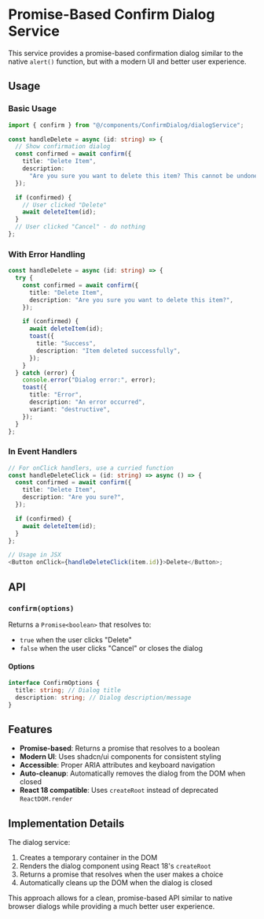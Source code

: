 # Promise-Based Confirm Dialog Service

This service provides a promise-based confirmation dialog similar to the native `alert()` function, but with a modern UI and better user experience.

## Usage

### Basic Usage

```typescript
import { confirm } from "@/components/ConfirmDialog/dialogService";

const handleDelete = async (id: string) => {
  // Show confirmation dialog
  const confirmed = await confirm({
    title: "Delete Item",
    description:
      "Are you sure you want to delete this item? This cannot be undone.",
  });

  if (confirmed) {
    // User clicked "Delete"
    await deleteItem(id);
  }
  // User clicked "Cancel" - do nothing
};
```

### With Error Handling

```typescript
const handleDelete = async (id: string) => {
  try {
    const confirmed = await confirm({
      title: "Delete Item",
      description: "Are you sure you want to delete this item?",
    });

    if (confirmed) {
      await deleteItem(id);
      toast({
        title: "Success",
        description: "Item deleted successfully",
      });
    }
  } catch (error) {
    console.error("Dialog error:", error);
    toast({
      title: "Error",
      description: "An error occurred",
      variant: "destructive",
    });
  }
};
```

### In Event Handlers

```typescript
// For onClick handlers, use a curried function
const handleDeleteClick = (id: string) => async () => {
  const confirmed = await confirm({
    title: "Delete Item",
    description: "Are you sure?",
  });

  if (confirmed) {
    await deleteItem(id);
  }
};

// Usage in JSX
<Button onClick={handleDeleteClick(item.id)}>Delete</Button>;
```

## API

### `confirm(options)`

Returns a `Promise<boolean>` that resolves to:

- `true` when the user clicks "Delete"
- `false` when the user clicks "Cancel" or closes the dialog

#### Options

```typescript
interface ConfirmOptions {
  title: string; // Dialog title
  description: string; // Dialog description/message
}
```

## Features

- **Promise-based**: Returns a promise that resolves to a boolean
- **Modern UI**: Uses shadcn/ui components for consistent styling
- **Accessible**: Proper ARIA attributes and keyboard navigation
- **Auto-cleanup**: Automatically removes the dialog from the DOM when closed
- **React 18 compatible**: Uses `createRoot` instead of deprecated `ReactDOM.render`

## Implementation Details

The dialog service:

1. Creates a temporary container in the DOM
2. Renders the dialog component using React 18's `createRoot`
3. Returns a promise that resolves when the user makes a choice
4. Automatically cleans up the DOM when the dialog is closed

This approach allows for a clean, promise-based API similar to native browser dialogs while providing a much better user experience.
